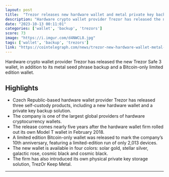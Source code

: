 ```yaml
---
layout: post
title:  "Trezor releases new hardware wallet and metal private key backup"
description: "Hardware crypto wallet provider Trezor has released the new Trezor Safe 3 wallet, in addition to its metal seed phrase backup and a Bitcoin-only limited edition wallet."
date: "2023-10-13 00:11:01"
categories: ['wallet', 'backup', 'trezors']
score: 73
image: "https://i.imgur.com/d4NWCL8.jpg"
tags: ['wallet', 'backup', 'trezors']
link: "https://cointelegraph.com/news/trezor-new-hardware-wallet-metal-recovery-seed-backup"
---
```


Hardware crypto wallet provider Trezor has released the new Trezor Safe 3 wallet, in addition to its metal seed phrase backup and a Bitcoin-only limited edition wallet.

## Highlights

- Czech Republic-based hardware wallet provider Trezor has released three self-custody products, including a new hardware wallet and a private key backup solution.
- The company is one of the largest global providers of hardware cryptocurrency wallets.
- The release comes nearly five years after the hardware wallet firm rolled out its own Model T wallet in February 2018.
- A limited edition Bitcoin-only wallet was released to mark the company’s 10th anniversary, featuring a limited-edition run of only 2,013 devices.
- The new wallet is available in four colors: solar gold, stellar silver, galactic rose, cosmic black and cosmic black.
- The firm has also introduced its own physical private key storage solution, TrezOr Keep Metal.

---

